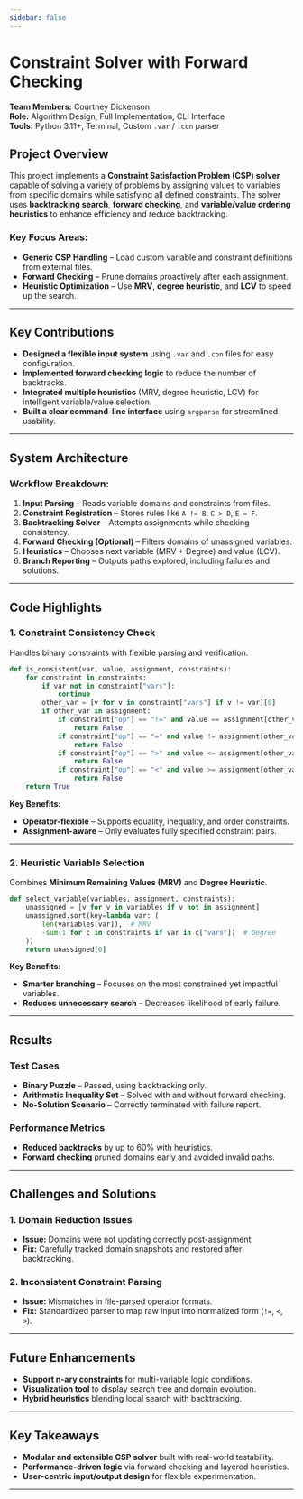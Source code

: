 ```yaml
---
sidebar: false
---
```

# Constraint Solver with Forward Checking  
**Team Members:** Courtney Dickenson  
**Role:** Algorithm Design, Full Implementation, CLI Interface  
**Tools:** Python 3.11+, Terminal, Custom `.var` / `.con` parser  



## Project Overview

This project implements a **Constraint Satisfaction Problem (CSP) solver** capable of solving a variety of problems by assigning values to variables from specific domains while satisfying all defined constraints. The solver uses **backtracking search**, **forward checking**, and **variable/value ordering heuristics** to enhance efficiency and reduce backtracking.

### Key Focus Areas:

* **Generic CSP Handling** – Load custom variable and constraint definitions from external files.
* **Forward Checking** – Prune domains proactively after each assignment.
* **Heuristic Optimization** – Use **MRV**, **degree heuristic**, and **LCV** to speed up the search.

<!-- ![CSP Structure Diagram](./assets/csp_solver_structure.jpg) -->

---

## Key Contributions

* **Designed a flexible input system** using `.var` and `.con` files for easy configuration.
* **Implemented forward checking logic** to reduce the number of backtracks.
* **Integrated multiple heuristics** (MRV, degree heuristic, LCV) for intelligent variable/value selection.
* **Built a clear command-line interface** using `argparse` for streamlined usability.

---

## System Architecture

### Workflow Breakdown:

1. **Input Parsing** – Reads variable domains and constraints from files.
2. **Constraint Registration** – Stores rules like `A != B`, `C > D`, `E = F`.
3. **Backtracking Solver** – Attempts assignments while checking consistency.
4. **Forward Checking (Optional)** – Filters domains of unassigned variables.
5. **Heuristics** – Chooses next variable (MRV + Degree) and value (LCV).
6. **Branch Reporting** – Outputs paths explored, including failures and solutions.

<!-- ![Solver Flowchart](./assets/csp_solver_flow.jpg) -->

---

## Code Highlights

### 1. Constraint Consistency Check

Handles binary constraints with flexible parsing and verification.

```python
def is_consistent(var, value, assignment, constraints):
    for constraint in constraints:
        if var not in constraint["vars"]:
            continue
        other_var = [v for v in constraint["vars"] if v != var][0]
        if other_var in assignment:
            if constraint["op"] == "!=" and value == assignment[other_var]:
                return False
            if constraint["op"] == "=" and value != assignment[other_var]:
                return False
            if constraint["op"] == ">" and value <= assignment[other_var]:
                return False
            if constraint["op"] == "<" and value >= assignment[other_var]:
                return False
    return True
```

**Key Benefits:**

* **Operator-flexible** – Supports equality, inequality, and order constraints.
* **Assignment-aware** – Only evaluates fully specified constraint pairs.

---

### 2. Heuristic Variable Selection

Combines **Minimum Remaining Values (MRV)** and **Degree Heuristic**.

```python
def select_variable(variables, assignment, constraints):
    unassigned = [v for v in variables if v not in assignment]
    unassigned.sort(key=lambda var: (
        len(variables[var]),  # MRV
        -sum(1 for c in constraints if var in c["vars"])  # Degree
    ))
    return unassigned[0]
```

**Key Benefits:**

* **Smarter branching** – Focuses on the most constrained yet impactful variables.
* **Reduces unnecessary search** – Decreases likelihood of early failure.

---

## Results

### Test Cases

* **Binary Puzzle** – Passed, using backtracking only.
* **Arithmetic Inequality Set** – Solved with and without forward checking.
* **No-Solution Scenario** – Correctly terminated with failure report.

### Performance Metrics

* **Reduced backtracks** by up to 60% with heuristics.
* **Forward checking** pruned domains early and avoided invalid paths.

<!-- ![Performance Graph](./assets/performance_comparison.jpg) -->

---

## Challenges and Solutions

### 1. Domain Reduction Issues

* **Issue:** Domains were not updating correctly post-assignment.
* **Fix:** Carefully tracked domain snapshots and restored after backtracking.

### 2. Inconsistent Constraint Parsing

* **Issue:** Mismatches in file-parsed operator formats.
* **Fix:** Standardized parser to map raw input into normalized form (`!=`, `<`, `>`).

---

## Future Enhancements

* **Support n-ary constraints** for multi-variable logic conditions.
* **Visualization tool** to display search tree and domain evolution.
* **Hybrid heuristics** blending local search with backtracking.

---

## Key Takeaways

* **Modular and extensible CSP solver** built with real-world testability.
* **Performance-driven logic** via forward checking and layered heuristics.
* **User-centric input/output design** for flexible experimentation.

---
